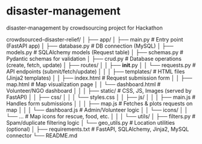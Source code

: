 # disaster-management
disaster-management by crowdsourcing project for Hackathon


crowdsourced-disaster-relief/
│
├── app/
│   ├── main.py                  # Entry point (FastAPI app)
│   ├── database.py              # DB connection (MySQL)
│   ├── models.py                # SQLAlchemy models (Request table)
│   ├── schemas.py               # Pydantic schemas for validation
│   ├── crud.py                  # Database operations (create, fetch, update)
│   ├── routes/
│   │   ├── __init__.py
│   │   └── requests.py          # API endpoints (submit/fetch/update)
│   │
│   ├── templates/               # HTML files (Jinja2 templates)
│   │   ├── index.html           # Request submission form
│   │   ├── map.html             # Map visualization page
│   │   └── dashboard.html       # Volunteer/NGO dashboard
│   │
│   ├── static/                  # CSS, JS, Images (served by FastAPI)
│   │   ├── css/
│   │   │   └── styles.css
│   │   ├── js/
│   │   │   ├── main.js          # Handles form submissions
│   │   │   ├── map.js           # Fetches & plots requests on map
│   │   │   └── dashboard.js     # Admin/Volunteer logic
│   │   └── icons/
│   │       └── ...              # Map icons for rescue, food, etc.
│   │
│   └── utils/
│       ├── filters.py           # Spam/duplicate filtering logic
│       └── geo_utils.py         # Location utilities (optional)
│
├── requirements.txt             # FastAPI, SQLAlchemy, Jinja2, MySQL connector
└── README.md

